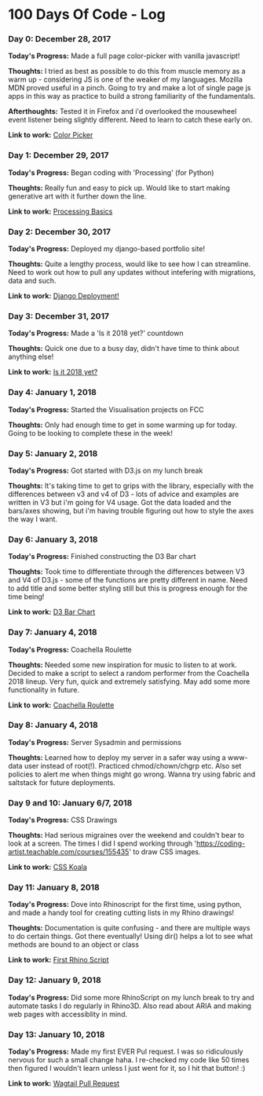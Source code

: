 # 100 Days Of Code - Log

### Day 0: December 28, 2017

**Today's Progress:** Made a full page color-picker with vanilla javascript!

**Thoughts:** I tried as best as possible to do this from muscle memory as a warm up - considering JS is one of the weaker of my languages. Mozilla MDN proved useful in a pinch. Going to try and make a lot of single page js apps in this way as practice to build a strong familiarity of the fundamentals.

**Afterthoughts:** Tested it in Firefox and i'd overlooked the mousewheel event listener being slightly different. Need to learn to catch these early on.

**Link to work:** [Color Picker](http://justin-focus.co.uk/100-days-of-code/days/0/index.html)

### Day 1: December 29, 2017

**Today's Progress:** Began coding with 'Processing' (for Python)

**Thoughts:** Really fun and easy to pick up. Would like to start making generative art with it further down the line.

**Link to work:** [Processing Basics](http://justin-focus.co.uk/100-days-of-code/days/1/index.html)

### Day 2: December 30, 2017

**Today's Progress:** Deployed my django-based portfolio site!

**Thoughts:** Quite a lengthy process, would like to see how I can streamline. Need to work out how to pull any updates without intefering with migrations, data and such.

**Link to work:** [Django Deployment!](http://justin-focus.co.uk/100-days-of-code/days/2/index.html)

### Day 3: December 31, 2017

**Today's Progress:** Made a 'Is it 2018 yet?' countdown

**Thoughts:** Quick one due to a busy day, didn't have time to think about anything else!

**Link to work:** [Is it 2018 yet?](http://justin-focus.co.uk/100-days-of-code/days/3/index.html)

### Day 4: January 1, 2018

**Today's Progress:** Started the Visualisation projects on FCC

**Thoughts:** Only had enough time to get in some warming up for today. Going to be looking to complete these in the week!

### Day 5: January 2, 2018

**Today's Progress:** Got started with D3.js on my lunch break

**Thoughts:** It's taking time to get to grips with the library, especially with the differences between v3 and v4 of D3 - lots of advice and examples are written in V3 but i'm going for V4 usage. Got the data loaded and the bars/axes showing, but i'm having trouble figuring out how to style the axes the way I want.

### Day 6: January 3, 2018

**Today's Progress:** Finished constructing the D3 Bar chart

**Thoughts:** Took time to differentiate through the differences between V3 and V4 of D3.js - some of the functions are pretty different in name. Need to add title and some better styling still but this is progress enough for the time being!

**Link to work:** [D3 Bar Chart](http://justin-focus.co.uk/100-days-of-code/days/4/index.html)

### Day 7: January 4, 2018

**Today's Progress:** Coachella Roulette

**Thoughts:** Needed some new inspiration for music to listen to at work. Decided to make a script to select a random performer from the Coachella 2018 lineup. Very fun, quick and extremely satisfying. May add some more functionality in future.

**Link to work:** [Coachella Roulette](http://justin-focus.co.uk/100-days-of-code/days/7/index.html)

### Day 8: January 4, 2018

**Today's Progress:** Server Sysadmin and permissions

**Thoughts:** Learned how to deploy my server in a safer way using a www-data user instead of root(!). Practiced chmod/chown/chgrp etc. Also set policies to alert me when things might go wrong. Wanna try using fabric and saltstack for future deployments.


### Day 9 and 10: January 6/7, 2018

**Today's Progress:** CSS Drawings

**Thoughts:** Had serious migraines over the weekend and couldn't bear to look at a screen. The times I did I spend working through 'https://coding-artist.teachable.com/courses/155435' to draw CSS images. 

**Link to work:** [CSS Koala](http://justin-focus.co.uk/100-days-of-code/days/9/index.html)

### Day 11: January 8, 2018

**Today's Progress:** Dove into Rhinoscript for the first time, using python, and made a handy tool for creating cutting lists in my Rhino drawings!

**Thoughts:** Documentation is quite confusing - and there are multiple ways to do certain things. Got there eventually! Using dir() helps a lot to see what methods are bound to an object or class

**Link to work:** [First Rhino Script](https://gist.github.com/justinline/9727a567a1491ad164d185a4274efdae)

### Day 12: January 9, 2018

**Today's Progress:** Did some more RhinoScript on my lunch break to try and automate tasks I do regularly in Rhino3D. Also read about ARIA and making web pages with accessiblity in mind.

### Day 13: January 10, 2018

**Today's Progress:** Made my first EVER Pul request. I was so ridiculously nervous for such a small change haha. I re-checked my code like 50 times then figured I wouldn't learn unless I just went for it, so I hit that button! :)

**Link to work:** [Wagtail Pull Request](https://github.com/wagtail/wagtail/pull/4189)
